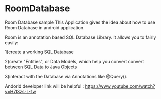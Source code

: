 # RoomDatabase
Room Database sample
This Application gives the idea about how to use Room Database in android application.


Room is an annotation based SQL Database Library. It allows you to fairly easily:

1)create a working SQL Database

2)create "Entities", or Data Models, which help you convert convert between SQL Data to Java Objects

3)interact with the Database via Annotations like @Query().



Andorid developer link will be helpful :
https://www.youtube.com/watch?v=H7I3zs-L-1w
